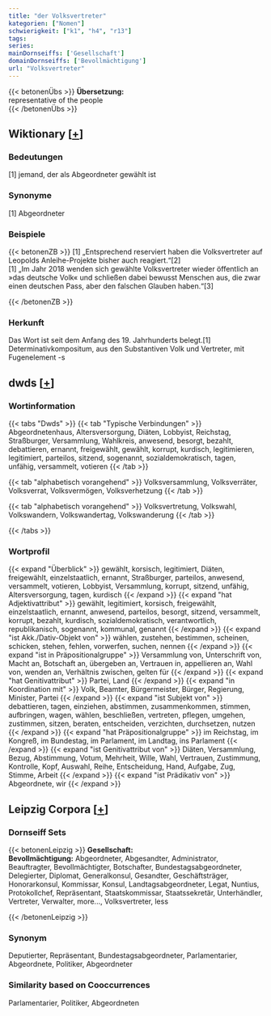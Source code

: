 ```yaml
---
title: "der Volksvertreter"
kategorien: ["Nomen"]
schwierigkeit: ["k1", "h4", "r13"]
tags:
series:
mainDornseiffs: ['Gesellschaft']
domainDornseiffs: ['Bevollmächtigung']
url: "Volksvertreter"
---
```


{{< betonenÜbs >}}
**Übersetzung:**  
representative of the people  
{{< /betonenÜbs >}}

## Wiktionary [[+](https://de.wiktionary.org/wiki/Volksvertreter)]

### Bedeutungen
[1] jemand, der als Abgeordneter gewählt ist  

### Synonyme
[1] Abgeordneter  

### Beispiele
{{< betonenZB >}}
[1] „Entsprechend reserviert haben die Volksvertreter auf Leopolds Anleihe-Projekte bisher auch reagiert.“[2]  
[1] „Im Jahr 2018 wenden sich gewählte Volksvertreter wieder öffentlich an »das deutsche Volk« und schließen dabei bewusst Menschen aus, die zwar einen deutschen Pass, aber den falschen Glauben haben.“[3]  

{{< /betonenZB >}}
### Herkunft
Das Wort ist seit dem Anfang des 19. Jahrhunderts belegt.[1]  
Determinativkompositum, aus den Substantiven Volk und Vertreter, mit Fugenelement -s  



## dwds [[+](https://www.dwds.de/wb/Volksvertreter)]

### Wortinformation
{{< tabs "Dwds" >}}
{{< tab "Typische Verbindungen" >}}
Abgeordnetenhaus, Altersversorgung, Diäten, Lobbyist, Reichstag, Straßburger, Versammlung, Wahlkreis, anwesend, besorgt, bezahlt, debattieren, ernannt, freigewählt, gewählt, korrupt, kurdisch, legitimieren, legitimiert, parteilos, sitzend, sogenannt, sozialdemokratisch, tagen, unfähig, versammelt, votieren
{{< /tab >}}

{{< tab "alphabetisch vorangehend" >}}
Volksversammlung, Volksverräter, Volksverrat, Volksvermögen, Volksverhetzung
{{< /tab >}}

{{< tab "alphabetisch vorangehend" >}}
Volksvertretung, Volkswahl, Volkswandern, Volkswandertag, Volkswanderung
{{< /tab >}}

{{< /tabs >}}

### Wortprofil
{{< expand "Überblick" >}} gewählt, korsisch, legitimiert, Diäten, freigewählt, einzelstaatlich, ernannt, Straßburger, parteilos, anwesend, versammelt, votieren, Lobbyist, Versammlung, korrupt, sitzend, unfähig, Altersversorgung, tagen, kurdisch {{< /expand >}}
{{< expand "hat Adjektivattribut" >}} gewählt, legitimiert, korsisch, freigewählt, einzelstaatlich, ernannt, anwesend, parteilos, besorgt, sitzend, versammelt, korrupt, bezahlt, kurdisch, sozialdemokratisch, verantwortlich, republikanisch, sogenannt, kommunal, genannt {{< /expand >}}
{{< expand "ist Akk./Dativ-Objekt von" >}} wählen, zustehen, bestimmen, scheinen, schicken, stehen, fehlen, vorwerfen, suchen, nennen {{< /expand >}}
{{< expand "ist in Präpositionalgruppe" >}} Versammlung von, Unterschrift von, Macht an, Botschaft an, übergeben an, Vertrauen in, appellieren an, Wahl von, wenden an, Verhältnis zwischen, gelten für {{< /expand >}}
{{< expand "hat Genitivattribut" >}} Partei, Land {{< /expand >}}
{{< expand "in Koordination mit" >}} Volk, Beamter, Bürgermeister, Bürger, Regierung, Minister, Partei {{< /expand >}}
{{< expand "ist Subjekt von" >}} debattieren, tagen, einziehen, abstimmen, zusammenkommen, stimmen, aufbringen, wagen, wählen, beschließen, vertreten, pflegen, umgehen, zustimmen, sitzen, beraten, entscheiden, verzichten, durchsetzen, nutzen {{< /expand >}}
{{< expand "hat Präpositionalgruppe" >}} im Reichstag, im Kongreß, im Bundestag, im Parlament, im Landtag, ins Parlament {{< /expand >}}
{{< expand "ist Genitivattribut von" >}} Diäten, Versammlung, Bezug, Abstimmung, Votum, Mehrheit, Wille, Wahl, Vertrauen, Zustimmung, Kontrolle, Kopf, Auswahl, Reihe, Entscheidung, Hand, Aufgabe, Zug, Stimme, Arbeit {{< /expand >}}
{{< expand "ist Prädikativ von" >}} Abgeordnete, wir {{< /expand >}}

## Leipzig Corpora [[+](https://corpora.uni-leipzig.de/en/res?word=Volksvertreter&corpusId=deu_newscrawl-public_2018)]

### Dornseiff Sets
{{< betonenLeipzig >}}
**Gesellschaft:**  
**Bevollmächtigung:** Abgeordneter, Abgesandter, Administrator, Beauftragter, Bevollmächtigter, Botschafter, Bundestagsabgeordneter, Delegierter, Diplomat, Generalkonsul, Gesandter, Geschäftsträger, Honorarkonsul, Kommissar, Konsul, Landtagsabgeordneter, Legat, Nuntius, Protokollchef, Repräsentant, Staatskommissar, Staatssekretär, Unterhändler, Vertreter, Verwalter, more..., Volksvertreter, less  

{{< /betonenLeipzig >}}

### Synonym
Deputierter, Repräsentant, Bundestagsabgeordneter, Parlamentarier, Abgeordnete, Politiker, Abgeordneter


### Similarity based on Cooccurrences
Parlamentarier, Politiker, Abgeordneten

